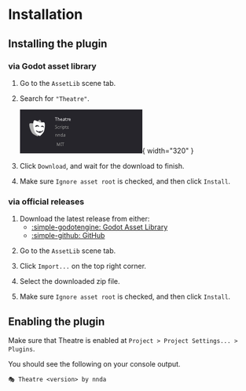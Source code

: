 # Installation

## Installing the plugin

### via Godot asset library

1. Go to the `AssetLib` scene tab.

2. Search for `"Theatre"`.

    ![Image title](./assets/images/installation_assetlib_theatre.png){ width="320" }

3. Click `Download`, and wait for the download to finish.

4. Make sure `Ignore asset root` is checked, and then click `Install`.

### via official releases

1. Download the latest release from either:
    - [:simple-godotengine: Godot Asset Library](https://godotengine.org/asset-library/asset/2332)
    - [:simple-github: GitHub](https://github.com/nndda/Theatre/releases)
<!--    - [:simple-itchdotio: itch.io](https://nnda.itch.io/theatre)-->

2. Go to the `AssetLib` scene tab.

3. Click `Import...` on the top right corner.

4. Select the downloaded zip file.

5. Make sure `Ignore asset root` is checked, and then click `Install`.

## Enabling the plugin

Make sure that Theatre is enabled at `Project > Project Settings... > Plugins`.

You should see the following on your console output.

```
🎭 Theatre <version> by nnda
```